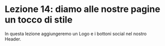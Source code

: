 # Lezione 14: diamo alle nostre pagine un tocco di stile

In questa lezione aggiungeremo un Logo e i bottoni social nel nostro Header.
